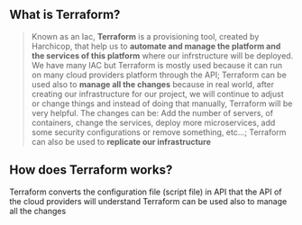 ## What is Terraform?
> Known as an Iac, **Terraform** is a provisioning tool, created by Harchicop, that help us to **automate and manage the platform and the services of this platform** where our infrstructure will be deployed. We have many IAC but Terraform is mostly used because it can run on many cloud providers platform through the API;
> Terraform can be used also to **manage all the changes** because in real world, after creating our infrastructure for our project, we will continue to adjust or change things and instead of doing that manually, Terraform will be very helpful. The changes can be: Add the number of servers, of containers, change the services, deploy more microservices, add some security configurations or remove something, etc...;
Terraform can also be used to **replicate our infrastructure**

## How does Terraform works?
Terraform converts the configuration file (script file) in API that the API of the cloud providers will understand
Terraform can be used also to manage all the changes
